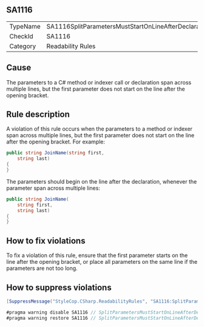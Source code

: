 ﻿## SA1116

<table>
<tr>
  <td>TypeName</td>
  <td>SA1116SplitParametersMustStartOnLineAfterDeclaration</td>
</tr>
<tr>
  <td>CheckId</td>
  <td>SA1116</td>
</tr>
<tr>
  <td>Category</td>
  <td>Readability Rules</td>
</tr>
</table>

## Cause

The parameters to a C# method or indexer call or declaration span across multiple lines, but the first parameter does not start on the line after the opening bracket.

## Rule description

A violation of this rule occurs when the parameters to a method or indexer span across multiple lines, but the first parameter does not start on the line after the opening bracket. For example:

```csharp
public string JoinName(string first,
    string last)
{
}
```

The parameters should begin on the line after the declaration, whenever the parameter span across multiple lines:

```csharp
public string JoinName(
    string first,
    string last)
{
}
```

## How to fix violations

To fix a violation of this rule, ensure that the first parameter starts on the line after the opening bracket, or place all parameters on the same line if the parameters are not too long.

## How to suppress violations

```csharp
[SuppressMessage("StyleCop.CSharp.ReadabilityRules", "SA1116:SplitParametersMustStartOnLineAfterDeclaration", Justification = "Reviewed.")]
```

```csharp
#pragma warning disable SA1116 // SplitParametersMustStartOnLineAfterDeclaration
#pragma warning restore SA1116 // SplitParametersMustStartOnLineAfterDeclaration
```

